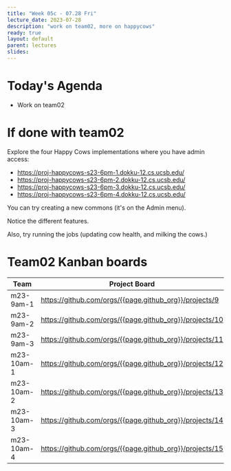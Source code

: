 ```yaml
---
title: "Week 05c - 07.28 Fri"
lecture_date: 2023-07-28
description: "work on team02, more on happycows"
ready: true
layout: default
parent: lectures
slides: 
---
```


# Today's Agenda

* Work on team02

# If done with team02

Explore the four Happy Cows implementations where you have admin access:
* <https://proj-happycows-s23-6pm-1.dokku-12.cs.ucsb.edu/>
* <https://proj-happycows-s23-6pm-2.dokku-12.cs.ucsb.edu/>
* <https://proj-happycows-s23-6pm-3.dokku-12.cs.ucsb.edu/>
* <https://proj-happycows-s23-6pm-4.dokku-12.cs.ucsb.edu/>

You can try creating a new commons (it's on the Admin menu).

Notice the different features.

Also, try running the jobs (updating cow health, and milking the cows.)

# Team02 Kanban boards

| Team | Project Board|
|------|--------------|
| m23-9am-1 | <https://github.com/orgs/{{page.github_org}}/projects/9> |
| m23-9am-2 | <https://github.com/orgs/{{page.github_org}}/projects/10> |
| m23-9am-3 | <https://github.com/orgs/{{page.github_org}}/projects/11> |
| m23-10am-1 | <https://github.com/orgs/{{page.github_org}}/projects/12> |
| m23-10am-2 | <https://github.com/orgs/{{page.github_org}}/projects/13> |
| m23-10am-3 | <https://github.com/orgs/{{page.github_org}}/projects/14> |
| m23-10am-4 | <https://github.com/orgs/{{page.github_org}}/projects/15> |


